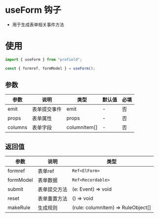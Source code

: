 # useForm 钩子

* 用于生成表单相关事件方法

# 使用

```js
import { useForm } from "profield";

const { formref, formModel } = useForm();

```

## 参数

| 参数 | 说明 | 类型 | 默认值 | 必填 |
| --- | --- | --- | --- | --- |
|emit | 表单提交事件 | emit | - | 否|
|props| 表单属性 | props | - | 否|
|columns| 表单字段 | columnItem[] | - | 否|

## 返回值

| 参数 | 说明 | 类型 |
| --- | --- | --- |
|formref | 表单ref | `Ref<ElForm>` |
|formModel | 表单数据 | `Ref<Recordable>` |
|submit | 表单提交方法 | (e: Event) => void |
|reset | 表单重置方法 | () => void |
|makeRule | 生成规则 | (rule: columnItem) => RuleObject[] |